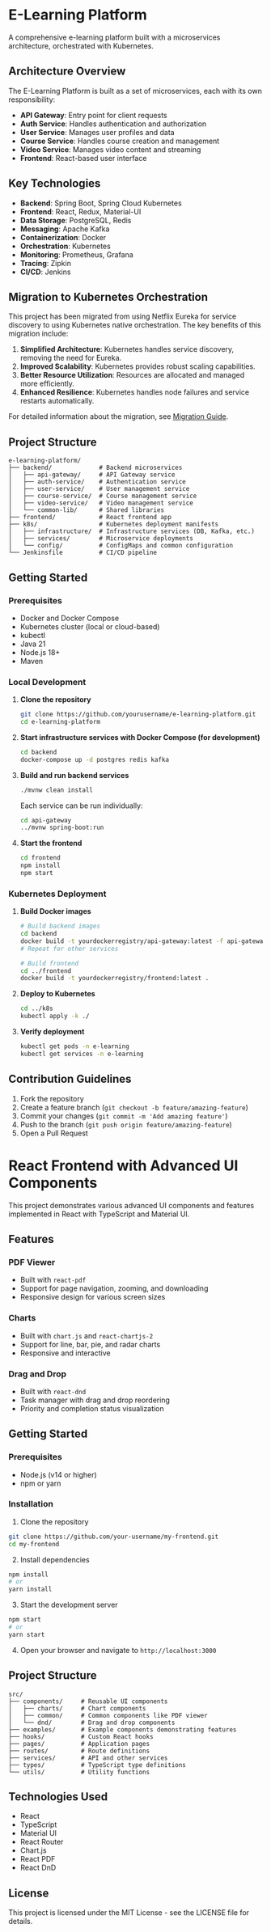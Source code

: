 # E-Learning Platform

A comprehensive e-learning platform built with a microservices architecture, orchestrated with Kubernetes.

## Architecture Overview

The E-Learning Platform is built as a set of microservices, each with its own responsibility:

- **API Gateway**: Entry point for client requests
- **Auth Service**: Handles authentication and authorization
- **User Service**: Manages user profiles and data
- **Course Service**: Handles course creation and management
- **Video Service**: Manages video content and streaming
- **Frontend**: React-based user interface

## Key Technologies

- **Backend**: Spring Boot, Spring Cloud Kubernetes
- **Frontend**: React, Redux, Material-UI
- **Data Storage**: PostgreSQL, Redis
- **Messaging**: Apache Kafka
- **Containerization**: Docker
- **Orchestration**: Kubernetes
- **Monitoring**: Prometheus, Grafana
- **Tracing**: Zipkin
- **CI/CD**: Jenkins

## Migration to Kubernetes Orchestration

This project has been migrated from using Netflix Eureka for service discovery to using Kubernetes native orchestration. The key benefits of this migration include:

1. **Simplified Architecture**: Kubernetes handles service discovery, removing the need for Eureka.
2. **Improved Scalability**: Kubernetes provides robust scaling capabilities.
3. **Better Resource Utilization**: Resources are allocated and managed more efficiently.
4. **Enhanced Resilience**: Kubernetes handles node failures and service restarts automatically.

For detailed information about the migration, see [Migration Guide](k8s/MIGRATION.md).

## Project Structure

```
e-learning-platform/
├── backend/             # Backend microservices
│   ├── api-gateway/     # API Gateway service
│   ├── auth-service/    # Authentication service
│   ├── user-service/    # User management service
│   ├── course-service/  # Course management service
│   ├── video-service/   # Video management service
│   └── common-lib/      # Shared libraries
├── frontend/            # React frontend app
├── k8s/                 # Kubernetes deployment manifests
│   ├── infrastructure/  # Infrastructure services (DB, Kafka, etc.)
│   ├── services/        # Microservice deployments
│   └── config/          # ConfigMaps and common configuration
└── Jenkinsfile          # CI/CD pipeline
```

## Getting Started

### Prerequisites

- Docker and Docker Compose
- Kubernetes cluster (local or cloud-based)
- kubectl
- Java 21
- Node.js 18+
- Maven

### Local Development

1. **Clone the repository**

   ```bash
   git clone https://github.com/yourusername/e-learning-platform.git
   cd e-learning-platform
   ```

2. **Start infrastructure services with Docker Compose (for development)**

   ```bash
   cd backend
   docker-compose up -d postgres redis kafka
   ```

3. **Build and run backend services**

   ```bash
   ./mvnw clean install
   ```

   Each service can be run individually:

   ```bash
   cd api-gateway
   ../mvnw spring-boot:run
   ```

4. **Start the frontend**

   ```bash
   cd frontend
   npm install
   npm start
   ```

### Kubernetes Deployment

1. **Build Docker images**

   ```bash
   # Build backend images
   cd backend
   docker build -t yourdockerregistry/api-gateway:latest -f api-gateway/Dockerfile .
   # Repeat for other services
   
   # Build frontend
   cd ../frontend
   docker build -t yourdockerregistry/frontend:latest .
   ```

2. **Deploy to Kubernetes**

   ```bash
   cd ../k8s
   kubectl apply -k ./
   ```

3. **Verify deployment**

   ```bash
   kubectl get pods -n e-learning
   kubectl get services -n e-learning
   ```

## Contribution Guidelines

1. Fork the repository
2. Create a feature branch (`git checkout -b feature/amazing-feature`)
3. Commit your changes (`git commit -m 'Add amazing feature'`)
4. Push to the branch (`git push origin feature/amazing-feature`)
5. Open a Pull Request

# React Frontend with Advanced UI Components

This project demonstrates various advanced UI components and features implemented in React with TypeScript and Material UI.

## Features

### PDF Viewer
- Built with `react-pdf`
- Support for page navigation, zooming, and downloading
- Responsive design for various screen sizes

### Charts
- Built with `chart.js` and `react-chartjs-2`
- Support for line, bar, pie, and radar charts
- Responsive and interactive

### Drag and Drop
- Built with `react-dnd`
- Task manager with drag and drop reordering
- Priority and completion status visualization

## Getting Started

### Prerequisites
- Node.js (v14 or higher)
- npm or yarn

### Installation

1. Clone the repository
```bash
git clone https://github.com/your-username/my-frontend.git
cd my-frontend
```

2. Install dependencies
```bash
npm install
# or
yarn install
```

3. Start the development server
```bash
npm start
# or
yarn start
```

4. Open your browser and navigate to `http://localhost:3000`

## Project Structure

```
src/
├── components/     # Reusable UI components
│   ├── charts/     # Chart components
│   ├── common/     # Common components like PDF viewer
│   └── dnd/        # Drag and drop components
├── examples/       # Example components demonstrating features
├── hooks/          # Custom React hooks
├── pages/          # Application pages
├── routes/         # Route definitions
├── services/       # API and other services
├── types/          # TypeScript type definitions
└── utils/          # Utility functions
```

## Technologies Used

- React
- TypeScript
- Material UI
- React Router
- Chart.js
- React PDF
- React DnD

## License

This project is licensed under the MIT License - see the LICENSE file for details. 